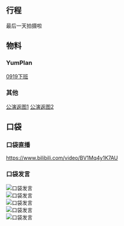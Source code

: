 ## 行程
最后一天拍摄啦<br>

## 物料
### YumPlan
[0919下班](https://weibo.com/7335378002/Kz29YpbWI)

### 其他
[公演返图1](https://weibo.com/6284574909/KyXpXzgOG)
[公演返图2](https://weibo.com/6284574909/KyXoY3kS7)

## 口袋
### 口袋直播
https://www.bilibili.com/video/BV1Mq4y1K7AU
### 口袋发言
![口袋发言](./pocket48/imgs/messages1.jpeg)<br>
![口袋发言](./pocket48/imgs/P1.jpeg)<br>
![口袋发言](./pocket48/imgs/P2.jpeg)<br>
![口袋发言](./pocket48/imgs/P3.jpeg)<br>
![口袋发言](./pocket48/imgs/P4.jpeg)<br>